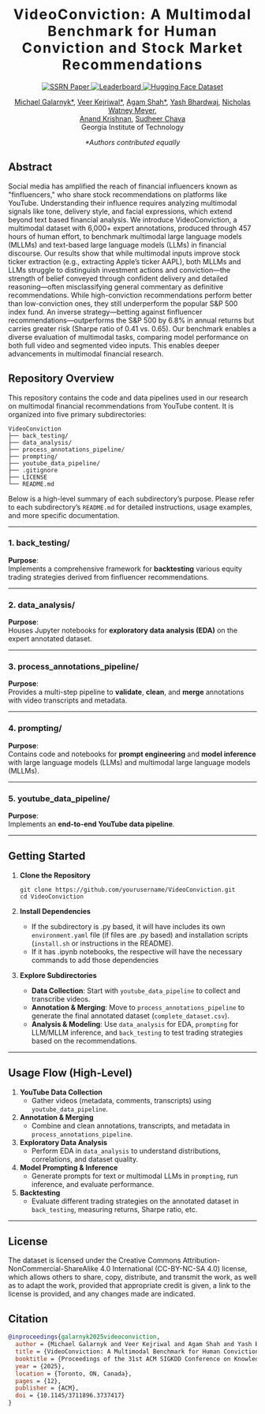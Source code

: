 <h1 align='center' style="text-align:center; font-weight:bold; font-size:2.0em;letter-spacing:2.0px;">
                VideoConviction: A Multimodal Benchmark for Human Conviction and Stock Market Recommendations</h1>                

<p align="center">
  <a href="https://papers.ssrn.com/sol3/papers.cfm?abstract_id=5315526">
    <img src="https://img.shields.io/badge/SSRN-5315526-blue?logo=ssrn" alt="SSRN Paper">
  </a>
  <a href="https://huggingface.co/spaces/gtfintechlab/VideoConvictionLeaderboard">
    <img src="https://img.shields.io/badge/Leaderboard-View-blueviolet?logo=ranking" alt="Leaderboard">
  </a>
  <a href="https://huggingface.co/datasets/gtfintechlab/VideoConviction">
    <img src="https://img.shields.io/badge/Dataset-HuggingFace-orange?logo=huggingface" alt="Hugging Face Dataset">
  </a>
</p>

<p align="center">
  <a href="https://www.linkedin.com/in/michaelgalarnyk/">Michael Galarnyk*</a>,
  <a href="https://www.linkedin.com/in/veerkejriwal/">Veer Kejriwal*</a>,
  <a href="https://shahagam4.github.io/">Agam Shah*</a>,
  <a href="https://www.linkedin.com/in/yash-bhardwaj-tech/">Yash Bhardwaj</a>,
  <a href="https://www.linkedin.com/in/nicholaswatney/">Nicholas Watney Meyer</a>,<br/>
  <a href="https://www.linkedin.com/in/anandmkrishnan/">Anand Krishnan</a>,
  <a href="https://www.scheller.gatech.edu/directory/faculty/chava/index.html">Sudheer Chava</a><br/>
Georgia Institute of Technology<br/>
</p>

<p align="center"><em>*Authors contributed equally</em></p>


## Abstract

Social media has amplified the reach of financial influencers known as "finfluencers," who share stock recommendations on platforms like YouTube. Understanding their influence requires analyzing
multimodal signals like tone, delivery style, and facial expressions, which extend beyond text based financial analysis. We introduce VideoConviction, a multimodal dataset with 6,000+ expert annotations, produced through 457 hours of human effort, to benchmark multimodal large language models (MLLMs) and text-based large language models (LLMs) in financial discourse. Our results show that while multimodal inputs improve stock ticker extraction (e.g., extracting Apple’s ticker AAPL), both MLLMs and LLMs struggle to distinguish investment actions and conviction—the strength of belief conveyed through confident delivery and detailed reasoning—often misclassifying general commentary as definitive recommendations. While high-conviction recommendations perform better than low-conviction ones, they still underperform the popular S&P 500 index fund. An inverse strategy—betting against finfluencer recommendations—outperforms the S&P 500 by 6.8% in annual returns but carries greater risk (Sharpe ratio of 0.41 vs. 0.65). Our benchmark enables a diverse evaluation of multimodal tasks, comparing model performance on both full video and segmented video inputs. This enables deeper advancements in multimodal financial research. 

## Repository Overview
This repository contains the code and data pipelines used in our research on multimodal financial recommendations from YouTube content. It is organized into five primary subdirectories:

```
VideoConviction
├── back_testing/
├── data_analysis/
├── process_annotations_pipeline/
├── prompting/
├── youtube_data_pipeline/
├── .gitignore
├── LICENSE
└── README.md
```
Below is a high-level summary of each subdirectory’s purpose. Please refer to each subdirectory’s `README.md` for detailed instructions, usage examples, and more specific documentation.

----------

### 1. back_testing/

**Purpose**:  
Implements a comprehensive framework for **backtesting** various equity trading strategies derived from finfluencer recommendations.

----------

### 2. data_analysis/

**Purpose**:  
Houses Jupyter notebooks for **exploratory data analysis (EDA)** on the expert annotated dataset.

----------

### 3. process_annotations_pipeline/

**Purpose**:  
Provides a multi-step pipeline to **validate**, **clean**, and **merge** annotations with video transcripts and metadata.

----------

### 4. prompting/

**Purpose**:  
Contains code and notebooks for **prompt engineering** and **model inference** with large language models (LLMs) and multimodal large language models (MLLMs).

----------

### 5. youtube_data_pipeline/

**Purpose**:  
Implements an **end-to-end YouTube data pipeline**. 

----------

## Getting Started

1.  **Clone the Repository**
    
    ```
    git clone https://github.com/yourusername/VideoConviction.git
    cd VideoConviction
    ```
    
2.  **Install Dependencies**  
    - If the subdirectory is .py based, it will have includes its own `environment.yaml` file (if files are .py based) and installation scripts (`install.sh` or instructions in the README). 
    - If it has .ipynb notebooks, the respective will have the necessary commands to add those dependencies
4.  **Explore Subdirectories**
    -   **Data Collection**: Start with `youtube_data_pipeline` to collect and transcribe videos.
    -   **Annotation & Merging**: Move to `process_annotations_pipeline` to generate the final annotated dataset (`complete_dataset.csv`).
    -   **Analysis & Modeling**: Use `data_analysis` for EDA, `prompting` for LLM/MLLM inference, and `back_testing` to test trading strategies based on the recommendations.

----------

## Usage Flow (High-Level)

1.  **YouTube Data Collection**
    -   Gather videos (metadata, comments, transcripts) using `youtube_data_pipeline`.
2.  **Annotation & Merging**
    -   Combine and clean annotations, transcripts, and metadata in `process_annotations_pipeline`.
3.  **Exploratory Data Analysis**
    -   Perform EDA in `data_analysis` to understand distributions, correlations, and dataset quality.
4.  **Model Prompting & Inference**
    -   Generate prompts for text or multimodal LLMs in `prompting`, run inference, and evaluate performance.
5.  **Backtesting**
    -   Evaluate different trading strategies on the annotated dataset in `back_testing`, measuring returns, Sharpe ratio, etc.

----------

## License

The dataset is licensed under the Creative Commons Attribution-NonCommercial-ShareAlike 4.0 International (CC-BY-NC-SA 4.0) license, which allows others to share, copy, distribute, and transmit the work, as well as to adapt the work, provided that appropriate credit is given, a link to the license is provided, and any changes made are indicated.

## Citation

```bibtex
@inproceedings{galarnyk2025videoconviction,
  author = {Michael Galarnyk and Veer Kejriwal and Agam Shah and Yash Bhardwaj and Nicholas Watney Meyer and Anand Krishnan and Sudheer Chava},
  title = {VideoConviction: A Multimodal Benchmark for Human Conviction and Stock Market Recommendations},
  booktitle = {Proceedings of the 31st ACM SIGKDD Conference on Knowledge Discovery and Data Mining V.2 (KDD '25)},
  year = {2025},
  location = {Toronto, ON, Canada},
  pages = {12},
  publisher = {ACM},
  doi = {10.1145/3711896.3737417}
}
```


